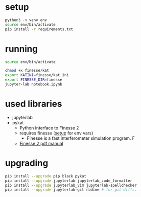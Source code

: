 # setup

```sh
python3 -m venv env
source env/bin/activate
pip install -r requirements.txt

```

# running

```sh
source env/bin/activate

chmod +x finesse/kat
export KATINI=finesse/kat.ini
export FINESSE_DIR=finesse
jupyter-lab notebook.ipynb
```

# used libraries

* jupyterlab
* pykat
  * Python interface to Finesse 2
  * requires finesse ([setup](https://git.ligo.org/finesse/pykat) for env vars)
    * Finesse is a fast interferometer simulation program. F
  * [Finesse 2 pdf manual](http://www.gwoptics.org/finesse/download/manual.pdf)

# upgrading

```sh
pip install --upgrade pip black pykat
pip install --upgrade jupyterlab jupyterlab_code_formatter
pip install --upgrade jupyterlab_vim jupyterlab-spellchecker
pip install --upgrade jupyterlab-git nbdime # for git-diffs.
```
